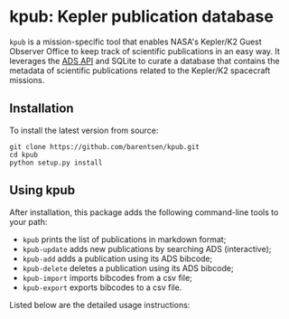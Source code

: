 kpub: Kepler publication database
=================================

`kpub` is a mission-specific tool that enables NASA's Kepler/K2 Guest Observer Office to keep track of scientific publications in an easy way. It leverages the [ADS API](https://github.com/andycasey/ads) and SQLite to curate a database that contains the metadata of scientific publications related to the Kepler/K2 spacecraft missions.

Installation
------------
To install the latest version from source:
```
git clone https://github.com/barentsen/kpub.git
cd kpub
python setup.py install
```

Using kpub
----------
After installation, this package adds the following command-line tools to your path:
* `kpub` prints the list of publications in markdown format;
* `kpub-update` adds new publications by searching ADS (interactive);
* `kpub-add` adds a publication using its ADS bibcode;
* `kpub-delete` deletes a publication using its ADS bibcode;
* `kpub-import` imports bibcodes from a csv file;
* `kpub-export` exports bibcodes to a csv file.

Listed below are the detailed usage instructions:


